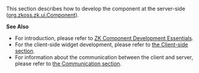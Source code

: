This section describes how to develop the component at the server-side
([org.zkoss.zk.ui.Component](https://www.zkoss.org/javadoc/latest/zk/org/zkoss/zk/ui/Component.html)).

**See Also**

- For introduction, please refer to [ZK Component Development Essentials](/zk_component_dev_essentials/zk_component_overview).
- For the client-side widget development, please refer to [the Client-side section]({{site.baseurl}}/zk_client_side_ref/client_side).
- For information about the communication between the client and server,
  please refer to [the Communication section]({{site.baseurl}}/zk_client_side_ref/communication).
